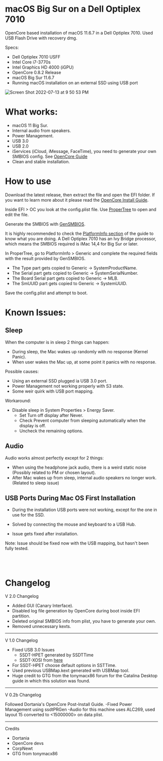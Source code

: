 # macOS Big Sur on a Dell Optiplex 7010

OpenCore based installation of macOS 11.6.7 in a Dell Optiplex 7010. Used USB Flash Drive with recovery dmg.

Specs:

- Dell Optiplex 7010 USFF
- Intel Core i7-3770s
- Intel Graphics HD 4000 (iGPU)
- OpenCore 0.8.2 Release
- macOS Big Sur 11.6.7
- Running macOS installation on an external SSD using USB port


![Screen Shot 2022-07-13 at 9 50 53 PM](https://user-images.githubusercontent.com/80563786/178921706-0d654ef4-737e-41db-bfa0-daeb869bd7d8.png)


# What works:
- macOS 11 Big Sur.
- Internal audio from speakers.
- Power Management.
- USB 3.0
- USB 2.0
- iServices (iCloud, iMessage, FaceTime), you need to generate your own SMBIOS config. See [OpenCore Guide](https://dortania.github.io/OpenCore-Install-Guide/config.plist/ivy-bridge.html#platforminfo)
- Clean and stable installation.

# How to use

Download the latest release, then extract the file and open the EFI folder.
If you want to learn more about it please read the [OpenCore Install Guide](https://dortania.github.io/OpenCore-Install-Guide).

Inside EFI > OC you look at the config.plist file. Use [ProperTree](https://github.com/corpnewt/ProperTree.git) to open and edit the file. 

Generate the SMBIOS with [GenSMBIOS](https://github.com/corpnewt/GenSMBIOS). 

It is highly recommended to check the [PlatformInfo section](https://dortania.github.io/OpenCore-Install-Guide/config.plist/ivy-bridge.html#platforminfo) of the guide to know what you are doing. A Dell Optiplex 7010 has an Ivy Bridge processor, 
which means the SMBIOS required is iMac 14,4 for Big Sur or later. 

In ProperTree, go to PlatformInfo > Generic and complete the required fields with the result provided by GenSMBIOS.

- The Type part gets copied to Generic -> SystemProductName.
- The Serial part gets copied to Generic -> SystemSerialNumber.
- The Board Serial part gets copied to Generic -> MLB.
- The SmUUID part gets copied to Generic -> SystemUUID.

Save the config.plist and attempt to boot.

# Known Issues:
## Sleep 
When the computer is in sleep 2 things can happen:

- During sleep, the Mac wakes up randomly with no response (Kernel Panic). 
- When user wakes the Mac up, at some point it panics with no response.

Possible causes:
- Using an external SSD plugged ia USB 3.0 port.
- Power Management not working properly with S3 state.
- Some weir quirk with USB port mapping.

Workaround:
- Disable sleep in System Properties > Energy Saver.
    - Set Turn off display after Never.
    - Check Prevent computer from sleeping automatically when the display is off.
    - Uncheck the remaining options.




## Audio
Audio works almost perfectly except for 2 things:

- When using the headphone jack audio, there is a weird static noise (Possibly related to PM or chosen layout).
- After Mac wakes up from sleep, internal audio speakers no longer work. (Related to sleep issue)




## USB Ports During Mac OS First Installation 
- During the installation USB ports were not working, except for the one in use for the SSD. 

- Solved by connecting the mouse and keyboard to a USB Hub.
- Issue gets fixed after installation.

Note: Issue should be fixed now with the USB mapping, but hasn't been fully tested.



<br />
<br />

# Changelog
V 2.0 Changelog
- Added GUI (Canary Interface).
- Disabled log file generation by OpenCore during boot inside EFI partition.
- Deleted original SMBIOS info from plist, you have to generate your own.
- Removed unnecessary kexts.

---------------
V 1.0 Changelog
- Fixed USB 3.0 Issues
  - SSDT-HPET generated by SSDTTime
  - SSDT-XOSI from [here](https://github.com/dortania/Getting-Started-With-ACPI/tree/master/extra-files/compiled)
- For SSDT-HPET choose default options in SSTTime.
- Used previous USBMap.kext generated with USBMap tool.
- Huge credit to GTG from the tonymacx86 forum for the Catalina Desktop guide in which this solution was found.

---------------
V 0.2b Changelog

Followed Dortania's OpenCore Post-Install Guide.
-Fixed Power Management using ssdtPRGen
-Audio for this machine uses ALC269, used layout 15 converted to <15000000> on data plist.


--------------
Credits
- Dortania
- OpenCore devs
- CorpNewt
- GTG from tonymacx86
